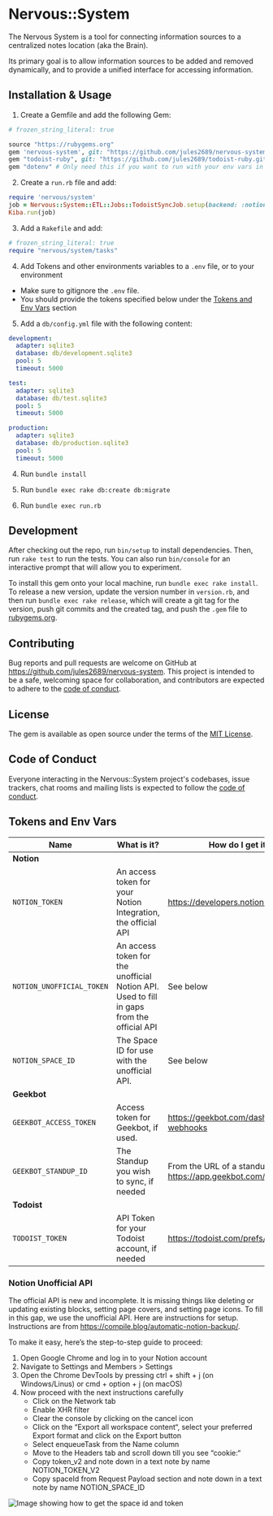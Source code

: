 # Nervous::System

The Nervous System is a tool for connecting information sources to a centralized notes location (aka the Brain).

Its primary goal is to allow information sources to be added and removed dynamically, and to provide a unified interface for accessing information.

## Installation & Usage

1. Create a Gemfile and add the following Gem:

```ruby
# frozen_string_literal: true

source "https://rubygems.org"
gem 'nervous-system', git: "https://github.com/jules2689/nervous-system.git"
gem "todoist-ruby", git: "https://github.com/jules2689/todoist-ruby.git"
gem "dotenv" # Only need this if you want to run with your env vars in .env file
```

2. Create a `run.rb` file and add:

```ruby
require 'nervous/system'
job = Nervous::System::ETL::Jobs::TodoistSyncJob.setup(backend: :notion, env: ENV)
Kiba.run(job)
```

3. Add a `Rakefile` and add:
```ruby
# frozen_string_literal: true
require "nervous/system/tasks"
```

4. Add Tokens and other environments variables to a `.env` file, or to your environment
- Make sure to gitignore the `.env` file.
- You should provide the tokens specified below under the [Tokens and Env Vars](#tokens-and-env-vars) section


5. Add a `db/config.yml` file with the following content:
```yml
development:
  adapter: sqlite3
  database: db/development.sqlite3
  pool: 5
  timeout: 5000

test:
  adapter: sqlite3
  database: db/test.sqlite3
  pool: 5
  timeout: 5000

production:
  adapter: sqlite3
  database: db/production.sqlite3
  pool: 5
  timeout: 5000
```

4. Run `bundle install`

5. Run `bundle exec rake db:create db:migrate`

6. Run `bundle exec run.rb`


## Development

After checking out the repo, run `bin/setup` to install dependencies. Then, run `rake test` to run the tests. You can also run `bin/console` for an interactive prompt that will allow you to experiment.

To install this gem onto your local machine, run `bundle exec rake install`. To release a new version, update the version number in `version.rb`, and then run `bundle exec rake release`, which will create a git tag for the version, push git commits and the created tag, and push the `.gem` file to [rubygems.org](https://rubygems.org).

## Contributing

Bug reports and pull requests are welcome on GitHub at https://github.com/jules2689/nervous-system. This project is intended to be a safe, welcoming space for collaboration, and contributors are expected to adhere to the [code of conduct](https://github.com/jules2689/nervous-system/blob/main/CODE_OF_CONDUCT.md).

## License

The gem is available as open source under the terms of the [MIT License](https://opensource.org/licenses/MIT).

## Code of Conduct

Everyone interacting in the Nervous::System project's codebases, issue trackers, chat rooms and mailing lists is expected to follow the [code of conduct](https://github.com/jules2689/nervous-system/blob/main/CODE_OF_CONDUCT.md).

## Tokens and Env Vars

| Name | What is it? | How do I get it? |
| --- | --- | --- |
| **Notion** | | |
| `NOTION_TOKEN` | An access token for your Notion Integration, the official API | https://developers.notion.com/ |
| `NOTION_UNOFFICIAL_TOKEN` | An access token for the unofficial Notion API. Used to fill in gaps from the official API | See below |
| `NOTION_SPACE_ID` | The Space ID for use with the unofficial API. | See below |
| **Geekbot** | | |
| `GEEKBOT_ACCESS_TOKEN` | Access token for Geekbot, if used. | https://geekbot.com/dashboard/api-webhooks |
| `GEEKBOT_STANDUP_ID` | The Standup you wish to sync, if needed | From the URL of a standup listed on https://app.geekbot.com/dashboard/ |
| **Todoist** | | |
| `TODOIST_TOKEN` | API Token for your Todoist account, if needed | https://todoist.com/prefs/integrations |

### Notion Unofficial API

The official API is new and incomplete. It is missing things like deleting or updating existing blocks, setting page covers, and setting page icons. To fill in this gap, we use the unofficial API. Here are instructions for setup. Instructions are from https://compile.blog/automatic-notion-backup/.

To make it easy, here’s the step-to-step guide to proceed:

1. Open Google Chrome and log in to your Notion account
1. Navigate to Settings and Members > Settings
1. Open the Chrome DevTools by pressing ctrl + shift + j (on Windows/Linus) or cmd + option + j (on macOS)
1. Now proceed with the next instructions carefully
    - Click on the Network tab
    - Enable XHR filter
    - Clear the console by clicking on the cancel icon
    - Click on the “Export all workspace content“, select your preferred Export format and click on the Export button
    - Select enqueueTask from the Name column
    - Move to the Headers tab and scroll down till you see “cookie:“
    - Copy token_v2 and note down in a text note by name NOTION_TOKEN_V2
    - Copy spaceId from Request Payload section and note down in a text note by name NOTION_SPACE_ID

![Image showing how to get the space id and token](https://user-images.githubusercontent.com/3074765/118418462-7df4cc00-b686-11eb-97de-43b56bcf3efc.png)
